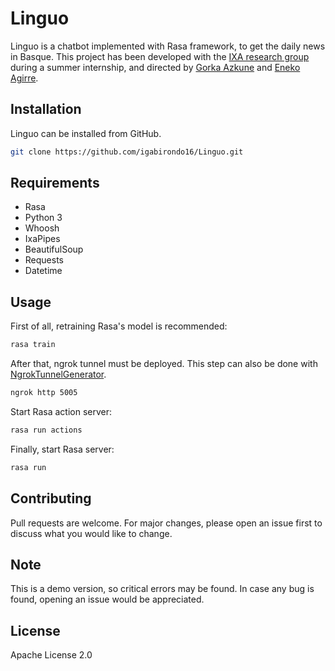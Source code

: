 # Linguo

Linguo is a chatbot implemented with Rasa framework, to get the daily news in Basque. This project has been developed with the [IXA research group](http://ixa.si.ehu.es/) during a summer internship, and directed by [Gorka Azkune](https://gazkune.github.io/) and [Eneko Agirre](https://eagirre.github.io/).

## Installation

Linguo can be installed from GitHub.

```bash
git clone https://github.com/igabirondo16/Linguo.git
```

## Requirements

- Rasa
- Python 3
- Whoosh
- IxaPipes
- BeautifulSoup
- Requests
- Datetime

## Usage

First of all, retraining Rasa's model is recommended:

```bash
rasa train
```
After that, ngrok tunnel must be deployed. This step can also be done with [NgrokTunnelGenerator](https://github.com/igabirondo16/NgrokTunnelGenerator).

```bash
ngrok http 5005
```
Start Rasa action server:
```bash
rasa run actions
```
Finally, start Rasa server:
```bash
rasa run
```

## Contributing
Pull requests are welcome. For major changes, please open an issue first to discuss what you would like to change.

## Note

This is a demo version, so critical errors may be found. In case any bug is found, opening an issue would be appreciated.

## License

Apache License 2.0
